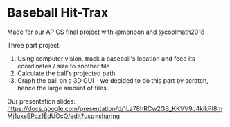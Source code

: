 # Baseball Hit-Trax
Made for our AP CS final project with @monpon and @coolmath2018

Three part project: 
1. Using computer vision, track a baseball's location and feed its coordinates / size to another file
2. Calculate the ball's projected path 
3. Graph the ball on a 3D GUI - we decided to do this part by scratch, hence the large amount of files.

Our presentation slides: https://docs.google.com/presentation/d/1La78hRCw2GB_KKVV9J4klkPI8mMj1uxeEPcz1EdUOcQ/edit?usp=sharing
